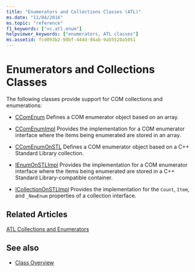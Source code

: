 ```yaml
---
title: "Enumerators and Collections Classes (ATL)"
ms.date: "11/04/2016"
ms.topic: "reference"
f1_keywords: ["vc.atl.enum"]
helpviewer_keywords: ["enumerators, ATL classes"]
ms.assetid: fcd093b2-98bf-444d-94ab-9a55520a5051
---
```

# Enumerators and Collections Classes

The following classes provide support for COM collections and enumerations:

- [CComEnum](../atl/reference/ccomenum-class.md) Defines a COM enumerator object based on an array.

- [CComEnumImpl](../atl/reference/ccomenumimpl-class.md) Provides the implementation for a COM enumerator interface where the items being enumerated are stored in an array.

- [CComEnumOnSTL](../atl/reference/ccomenumonstl-class.md) Defines a COM enumerator object based on a C++ Standard Library collection.

- [IEnumOnSTLImpl](../atl/reference/ienumonstlimpl-class.md) Provides the implementation for a COM enumerator interface where the items being enumerated are stored in a C++ Standard Library-compatible container.

- [ICollectionOnSTLImpl](../atl/reference/icollectiononstlimpl-class.md) Provides the implementation for the `Count`, `Item`, and `_NewEnum` properties of a collection interface.

## Related Articles

[ATL Collections and Enumerators](../atl/atl-collections-and-enumerators.md)

## See also

- [Class Overview](../atl/atl-class-overview.md)

